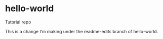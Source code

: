 # hello-world
Tutorial repo

This is a change I'm making under the readme-edits branch of hello-world. 
